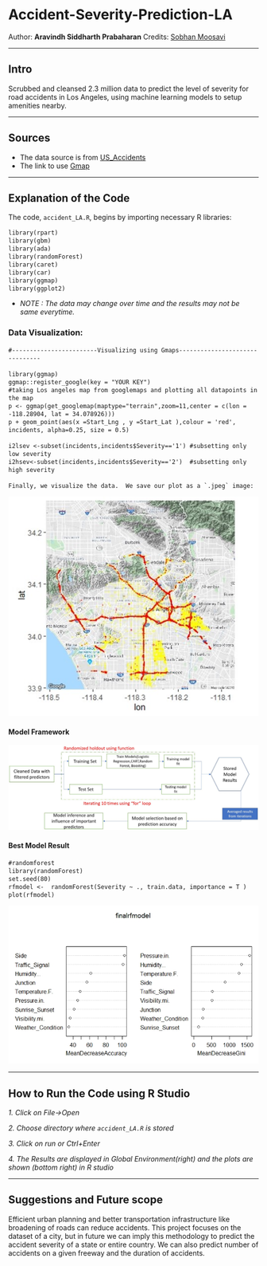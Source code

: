 # Accident-Severity-Prediction-LA

Author:  **Aravindh Siddharth Prabaharan**
Credits: [Sobhan Moosavi](https://smoosavi.org/)

---

## Intro
Scrubbed and cleansed 2.3 million data to predict the level of severity for road accidents in Los Angeles, using machine learning models to setup amenities nearby.

---

## Sources
- The data source is from [US_Accidents](https://osu.app.box.com/v/us-accidents-dec19)
- The link to use [Gmap](https://cloud.google.com/maps-platform/)
---

## Explanation of the Code

The code, `accident_LA.R`, begins by importing necessary R libraries:
```
library(rpart)
library(gbm)
library(ada)
library(randomForest)
library(caret)
library(car)
library(ggmap)
library(ggplot2)
```
- *NOTE : The data may change over time and the results may not be same everytime.*

### Data Visualization:
```
#------------------------Visualizing using Gmaps-------------------------------

library(ggmap)
ggmap::register_google(key = "YOUR KEY")
#taking Los angeles map from googlemaps and plotting all datapoints in the map
p <- ggmap(get_googlemap(maptype="terrain",zoom=11,center = c(lon = -118.28904, lat = 34.078926)))
p + geom_point(aes(x =Start_Lng , y =Start_Lat ),colour = 'red', incidents, alpha=0.25, size = 0.5)

i2lsev <-subset(incidents,incidents$Severity=='1') #subsetting only low severity
i2hsev<-subset(incidents,incidents$Severity=='2')  #subsetting only high severity
  
Finally, we visualize the data.  We save our plot as a `.jpeg` image:
```
![Image of Plot](images/map_sev.jpg)

#### Model Framework
![Image of Plot](images/framework.jpg)

#### Best Model Result

```
#randomforest
library(randomForest)
set.seed(80)
rfmodel <-  randomForest(Severity ~ ., train.data, importance = T )
plot(rfmodel)
```

![Image of Plot](images/variable_imp.jpeg)

---

## How to Run the Code using R Studio
*1. Click on File->Open*

*2. Choose directory where `accident_LA.R` is stored*

*3. Click on run or Ctrl+Enter*

*4. The Results are displayed in Global Environment(right) and the plots are shown (bottom right) in R studio*

---

## Suggestions and Future scope
Efficient urban planning and better transportation infrastructure like broadening of roads can reduce accidents. This project focuses on the dataset of a city, but in future we can imply this methodology to predict the accident severity of a state or entire country. We can also predict number of accidents on a given freeway and the duration of accidents. 

